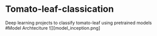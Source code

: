 # Tomato-leaf-classication
Deep learning projects to classify tomato-leaf using pretrained models
#Model Archteciture
![][model_inception.png]
